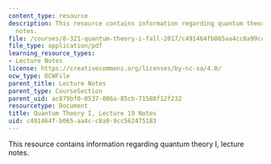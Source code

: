 ```yaml
---
content_type: resource
description: This resource contains information regarding quantum theory I, lecture
  notes.
file: /courses/8-321-quantum-theory-i-fall-2017/c491464fb065aa4cc8a99cc562475183_MIT8_321F17_lec19.pdf
file_type: application/pdf
learning_resource_types:
- Lecture Notes
license: https://creativecommons.org/licenses/by-nc-sa/4.0/
ocw_type: OCWFile
parent_title: Lecture Notes
parent_type: CourseSection
parent_uid: ac879bf0-0537-086a-85cb-71588f12f232
resourcetype: Document
title: Quantum Theory I, Lecture 19 Notes
uid: c491464f-b065-aa4c-c8a9-9cc562475183
---
```

This resource contains information regarding quantum theory I, lecture notes.